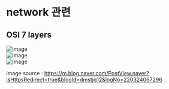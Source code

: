 # network 관련
## OSI 7 layers
![image](https://user-images.githubusercontent.com/44331989/127275600-56c9662c-6498-4cd5-af3a-fc6438a73752.png) <br>
![image](https://user-images.githubusercontent.com/44331989/127275850-d5e931d5-a6e0-4729-a2ce-f944e6bc8541.png) <br>
![image](https://user-images.githubusercontent.com/44331989/127275997-7f726291-660b-4e80-9d92-1b1cf356debd.png) <br>

image source : https://m.blog.naver.com/PostView.naver?isHttpsRedirect=true&blogId=dmstjq12&logNo=220324067296 <br>


